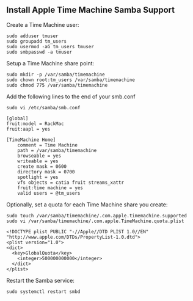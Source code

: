 ## Install Apple Time Machine Samba Support

Create a Time Machine user:
```console
sudo adduser tmuser
sudo groupadd tm_users
sudo usermod -aG tm_users tmuser
sudo smbpasswd -a tmuser
```
Setup a Time Machine share point:
```console
sudo mkdir -p /var/samba/timemachine
sudo chown root:tm_users /var/samba/timemachine
sudo chmod 775 /var/samba/timemachine
```
Add the following lines to the end of your smb.conf
```console
sudo vi /etc/samba/smb.conf
```
```
[global]
fruit:model = RackMac
fruit:aapl = yes

[TimeMachine Home]
    comment = Time Machine
    path = /var/samba/timemachine
    browseable = yes
    writeable = yes
    create mask = 0600
    directory mask = 0700
    spotlight = yes
    vfs objects = catia fruit streams_xattr
    fruit:time machine = yes
    valid users = @tm_users
```
Optionally, set a quota for each Time Machine share you create:
```console
sudo touch /var/samba/timemachine/.com.apple.timemachine.supported
sudo vi /var/samba/timemachine/.com.apple.TimeMachine.quota.plist
```
```
<!DOCTYPE plist PUBLIC "-//Apple//DTD PLIST 1.0//EN" "http://www.apple.com/DTDs/PropertyList-1.0.dtd">
<plist version="1.0">
<dict>
  <key>GlobalQuota</key>
    <integer>500000000000</integer>
  </dict>
</plist>
```
Restart the Samba service:
```console
sudo systemctl restart smbd
```
